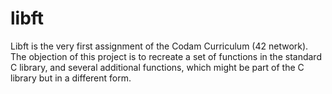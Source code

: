 # libft

Libft is the very first assignment of the Codam Curriculum (42 network). The objection of this project is to recreate a set of functions in the standard C library, and several additional functions, which might be part of the C library but in a different form.

